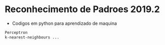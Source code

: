 # Reconhecimento de Padroes 2019.2


* Codigos em python para aprendizado de maquina
```sh
Perceptron
k-nearest-neighbours ...
```





